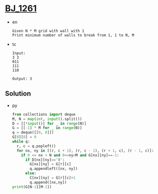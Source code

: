 # [BJ_1261](https://acmicpc.net/problem/1261)

* en

  ```en
  Given N * M grid with wall with 1
  Print minimum number of walls to break from 1, 1 to N, M
  ```

* tc

  ```tc
  Input:
  3 3
  011
  111
  110

  Output: 3
  ```

## Solution

* py

  ```py
  from collections import deque
  M, N = map(int, input().split())
  D = [[*input()] for _ in range(N)]
  G = [[-1] * M for _ in range(N)]
  q = deque([[0, 0]])
  G[0][0] = 0
  while q:
    r, c = q.popleft()
    for nx, ny in [(r, c + 1), (r, c - 1), (r + 1, c), (r - 1, c)]:
      if 0 <= nx < N and 0<=ny<M and G[nx][ny]==-1:
        if D[nx][ny]=='0':
          G[nx][ny] = G[r][c]
          q.appendleft([nx, ny])
        else:
          C[nx][ny] = G[r][c]+1
          q.append([nx,ny])
  print(G[N-1][M-1])
  ```
